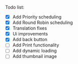 Todo list:

- [x] Add Priority scheduling
- [x] Add Round Robin scheduling
- [x] Translation fixes
- [x] Ui improvements
- [x] Add back button
- [ ] Add Print functionality
- [ ] Add dynamic loading
- [ ] Add thumbnail image

